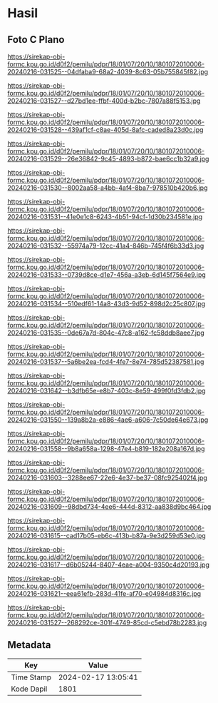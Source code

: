 # Hasil

## Foto C Plano

https://sirekap-obj-formc.kpu.go.id/d0f2/pemilu/pdpr/18/01/07/20/10/1801072010006-20240216-031525--04dfaba9-68a2-4039-8c63-05b755845f82.jpg

https://sirekap-obj-formc.kpu.go.id/d0f2/pemilu/pdpr/18/01/07/20/10/1801072010006-20240216-031527--d27bd1ee-ffbf-400d-b2bc-7807a88f5153.jpg

https://sirekap-obj-formc.kpu.go.id/d0f2/pemilu/pdpr/18/01/07/20/10/1801072010006-20240216-031528--439af1cf-c8ae-405d-8afc-caded8a23d0c.jpg

https://sirekap-obj-formc.kpu.go.id/d0f2/pemilu/pdpr/18/01/07/20/10/1801072010006-20240216-031529--26e36842-9c45-4893-b872-bae6cc1b32a9.jpg

https://sirekap-obj-formc.kpu.go.id/d0f2/pemilu/pdpr/18/01/07/20/10/1801072010006-20240216-031530--8002aa58-a4bb-4af4-8ba7-978510b420b6.jpg

https://sirekap-obj-formc.kpu.go.id/d0f2/pemilu/pdpr/18/01/07/20/10/1801072010006-20240216-031531--41e0e1c8-6243-4b51-94cf-1d30b234581e.jpg

https://sirekap-obj-formc.kpu.go.id/d0f2/pemilu/pdpr/18/01/07/20/10/1801072010006-20240216-031532--55974a79-12cc-41a4-846b-745f4f6b33d3.jpg

https://sirekap-obj-formc.kpu.go.id/d0f2/pemilu/pdpr/18/01/07/20/10/1801072010006-20240216-031533--0739d8ce-d1e7-456a-a3eb-6d145f7564e9.jpg

https://sirekap-obj-formc.kpu.go.id/d0f2/pemilu/pdpr/18/01/07/20/10/1801072010006-20240216-031534--510edf61-14a8-43d3-9d52-898d2c25c807.jpg

https://sirekap-obj-formc.kpu.go.id/d0f2/pemilu/pdpr/18/01/07/20/10/1801072010006-20240216-031535--0de67a7d-804c-47c8-a162-fc58ddb8aee7.jpg

https://sirekap-obj-formc.kpu.go.id/d0f2/pemilu/pdpr/18/01/07/20/10/1801072010006-20240216-031537--5a6be2ea-fcd4-4fe7-8e74-785d52387581.jpg

https://sirekap-obj-formc.kpu.go.id/d0f2/pemilu/pdpr/18/01/07/20/10/1801072010006-20240216-031642--b3dfb65e-e8b7-403c-8e59-499f0fd3fdb2.jpg

https://sirekap-obj-formc.kpu.go.id/d0f2/pemilu/pdpr/18/01/07/20/10/1801072010006-20240216-031550--139a8b2a-e886-4ae6-a606-7c50de64e673.jpg

https://sirekap-obj-formc.kpu.go.id/d0f2/pemilu/pdpr/18/01/07/20/10/1801072010006-20240216-031558--9b8a658a-1298-47e4-b819-182e208a167d.jpg

https://sirekap-obj-formc.kpu.go.id/d0f2/pemilu/pdpr/18/01/07/20/10/1801072010006-20240216-031603--3288ee67-22e6-4e37-be37-08fc925402f4.jpg

https://sirekap-obj-formc.kpu.go.id/d0f2/pemilu/pdpr/18/01/07/20/10/1801072010006-20240216-031609--98dbd734-4ee6-444d-8312-aa838d9bc464.jpg

https://sirekap-obj-formc.kpu.go.id/d0f2/pemilu/pdpr/18/01/07/20/10/1801072010006-20240216-031615--cad17b05-eb6c-413b-b87a-9e3d259d53e0.jpg

https://sirekap-obj-formc.kpu.go.id/d0f2/pemilu/pdpr/18/01/07/20/10/1801072010006-20240216-031617--d6b05244-8407-4eae-a004-9350c4d20193.jpg

https://sirekap-obj-formc.kpu.go.id/d0f2/pemilu/pdpr/18/01/07/20/10/1801072010006-20240216-031621--eea61efb-283d-41fe-af70-e04984d8316c.jpg

https://sirekap-obj-formc.kpu.go.id/d0f2/pemilu/pdpr/18/01/07/20/10/1801072010006-20240216-031527--268292ce-301f-4749-85cd-c5ebd78b2283.jpg


## Metadata

| Key        | Value               |
| ---------- | ------------------- |
| Time Stamp | 2024-02-17 13:05:41 |
| Kode Dapil | 1801                |



